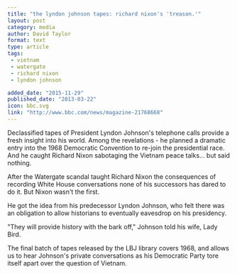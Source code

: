 ```yaml
---
title: "the lyndon johnson tapes: richard nixon's 'treason.'"
layout: post
category: media
author: David Taylor
format: text
type: article
tags: 
 - vietnam
 - watergate
 - richard nixon
 - lyndon johnson

added_date: "2015-11-29"
published_date: "2013-03-22"
icon: bbc.svg
link: "http://www.bbc.com/news/magazine-21768668"
---
```


Declassified tapes of President Lyndon Johnson's telephone calls provide a
fresh insight into his world. Among the revelations - he planned a dramatic
entry into the 1968 Democratic Convention to re-join the presidential race. And
he caught Richard Nixon sabotaging the Vietnam peace talks... but said nothing.  

After the Watergate scandal taught Richard Nixon the consequences of recording
White House conversations none of his successors has dared to do it. But Nixon
wasn't the first.  

He got the idea from his predecessor Lyndon Johnson, who felt there was an
obligation to allow historians to eventually eavesdrop on his presidency.  

"They will provide history with the bark off," Johnson told his wife, Lady
Bird.  

The final batch of tapes released by the LBJ library covers 1968, and allows us
to hear Johnson's private conversations as his Democratic Party tore itself
apart over the question of Vietnam.  

